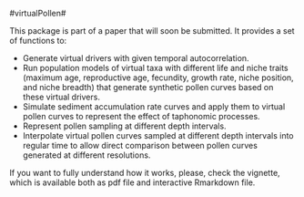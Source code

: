 #virtualPollen#

This package is part of a paper that will soon be submitted. It provides a set of functions to:


+   Generate virtual drivers with given temporal autocorrelation.
+   Run population models of virtual taxa with different life and niche traits (maximum age, reproductive age, fecundity, growth rate, niche position, and niche breadth) that generate synthetic pollen curves based on these virtual drivers.
+   Simulate sediment accumulation rate curves and apply them to virtual pollen curves to represent the effect of taphonomic processes.
+   Represent pollen sampling at different depth intervals.
+   Interpolate virtual pollen curves sampled at different depth intervals into regular time to allow direct comparison between pollen curves generated at different resolutions.


If you want to fully understand how it works, please, check the vignette, which is available both as pdf file and interactive Rmarkdown file.
